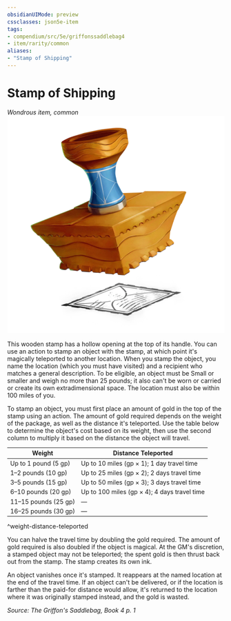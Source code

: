 ```yaml
---
obsidianUIMode: preview
cssclasses: json5e-item
tags:
- compendium/src/5e/griffonssaddlebag4
- item/rarity/common
aliases: 
- "Stamp of Shipping"
---
```

# Stamp of Shipping
*Wondrous item, common*  
![](https://raw.githubusercontent.com/TheGiddyLimit/homebrew-img/main/img/GriffonsSaddlebag4/Items/Stamp-of-Shipping.webp#right)  


This wooden stamp has a hollow opening at the top of its handle. You can use an action to stamp an object with the stamp, at which point it's magically teleported to another location. When you stamp the object, you name the location (which you must have visited) and a recipient who matches a general description. To be eligible, an object must be Small or smaller and weigh no more than 25 pounds; it also can't be worn or carried or create its own extradimensional space. The location must also be within 100 miles of you.

To stamp an object, you must first place an amount of gold in the top of the stamp using an action. The amount of gold required depends on the weight of the package, as well as the distance it's teleported. Use the table below to determine the object's cost based on its weight, then use the second column to multiply it based on the distance the object will travel.

| Weight | Distance Teleported |
|--------|---------------------|
| Up to 1 pound (5 gp) | Up to 10 miles (gp × 1); 1 day travel time |
| 1–2 pounds (10 gp) | Up to 25 miles (gp × 2); 2 days travel time |
| 3–5 pounds (15 gp) | Up to 50 miles (gp × 3); 3 days travel time |
| 6–10 pounds (20 gp) | Up to 100 miles (gp × 4); 4 days travel time |
| 11–15 pounds (25 gp) | — |
| 16–25 pounds (30 gp) | — |
^weight-distance-teleported

You can halve the travel time by doubling the gold required. The amount of gold required is also doubled if the object is magical. At the GM's discretion, a stamped object may not be teleported; the spent gold is then thrust back out from the stamp. The stamp creates its own ink.

An object vanishes once it's stamped. It reappears at the named location at the end of the travel time. If an object can't be delivered, or if the location is farther than the paid-for distance would allow, it's returned to the location where it was originally stamped instead, and the gold is wasted.

*Source: The Griffon's Saddlebag, Book 4 p. 1*